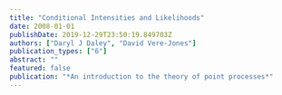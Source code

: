 ```yaml
---
title: "Conditional Intensities and Likelihoods"
date: 2008-01-01
publishDate: 2019-12-29T23:50:19.849703Z
authors: ["Daryl J Daley", "David Vere-Jones"]
publication_types: ["6"]
abstract: ""
featured: false
publication: "*An introduction to the theory of point processes*"
---
```


